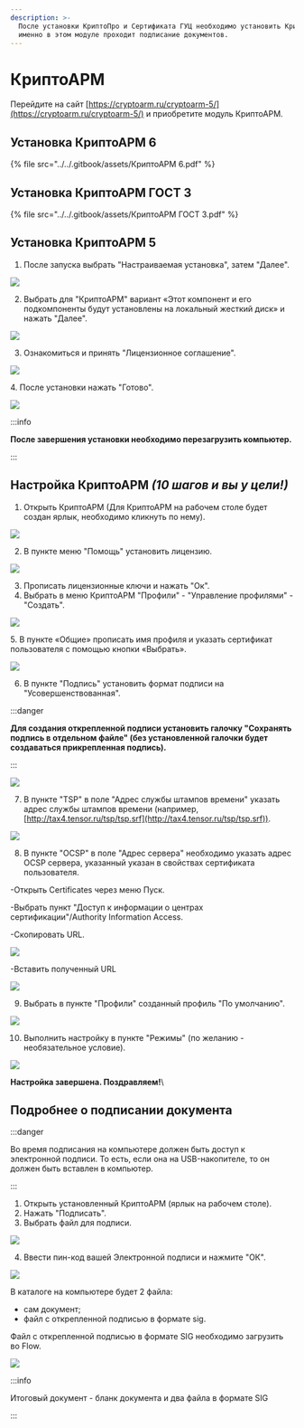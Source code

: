 ```yaml
---
description: >-
  После установки КриптоПро и Сертификата ГУЦ необходимо установить КриптоАРМ,
  именно в этом модуле проходит подписание документов.
---
```


# КриптоАРМ

Перейдите на сайт [https://cryptoarm.ru/cryptoarm-5/](https://cryptoarm.ru/cryptoarm-5/)  и приобретите модуль КриптоАРМ.

## Установка КриптоАРМ 6

{% file src="../../.gitbook/assets/КриптоАРМ 6.pdf" %}

## Установка КриптоАРМ ГОСТ 3

{% file src="../../.gitbook/assets/КриптоАРМ ГОСТ 3.pdf" %}

## Установка КриптоАРМ 5

1. После запуска  выбрать "Настраиваемая установка", затем "Далее".

![](<../../.gitbook/assets/image (109).png>)

2. Выбрать для "КриптоАРМ" вариант «Этот компонент и его подкомпоненты будут установлены на локальный жесткий диск» и нажать "Далее".

![](<../../.gitbook/assets/image (110).png>)

3. Ознакомиться и принять "Лицензионное соглашение".

![](<../../.gitbook/assets/image (111).png>)

&#x20;4\. После установки нажать "Готово".

![](<../../.gitbook/assets/image (112).png>)

:::info

**После завершения установки необходимо перезагрузить компьютер.**&#x20;

:::

## Настройка КриптоАРМ _(10 шагов и вы у цели!)_

1. Открыть КриптоАРМ (Для КриптоАРМ на рабочем столе будет создан ярлык, необходимо кликнуть по нему).

![](<../../.gitbook/assets/image (113).png>)

2. &#x20; В пункте меню "Помощь" установить лицензию.

![](<../../.gitbook/assets/image (114).png>)

3. Прописать лицензионные ключи и нажать "Ок".&#x20;
4. Выбрать в меню КриптоАРМ "Профили" - "Управление профилями" -"Создать".

![](<../../.gitbook/assets/image (115).png>)

5\. В пункте «Общие» прописать имя профиля и указать сертификат пользователя с помощью кнопки «Выбрать».

![](<../../.gitbook/assets/image (116).png>)

6. В пункте "Подпись" установить формат подписи на "Усовершенствованная".&#x20;

:::danger

**Для создания открепленной подписи установить галочку "Сохранять подпись в отдельном файле" (без установленной галочки будет создаваться прикрепленная подпись).**

:::

![](<../../.gitbook/assets/image (117).png>)

7. В пункте "TSP" в поле "Адрес службы штампов времени" указать адрес службы штампов времени (например, [http://tax4.tensor.ru/tsp/tsp.srf](http://tax4.tensor.ru/tsp/tsp.srf)).

![](<../../.gitbook/assets/image (119).png>)

8. В пункте "OCSP" в поле "Адрес сервера" необходимо указать адрес OCSP сервера, указанный указан в свойствах сертификата пользователя.

-Открыть Certificates через меню Пуск.

-Выбрать пункт "Доступ к информации о центрах сертификации"/Authority Information Access.

-Скопировать URL.&#x20;

![](<../../.gitbook/assets/image (120).png>)

-Вставить полученный URL&#x20;

![](<../../.gitbook/assets/image (121).png>)

9. Выбрать в пункте "Профили" созданный профиль "По умолчанию".

![](<../../.gitbook/assets/image (123).png>)

10. Выполнить настройку в пункте "Режимы" (по желанию - необязательное условие).

![](<../../.gitbook/assets/image (122).png>)

**Настройка завершена. Поздравляем!**\


## Подробнее о подписании документа

:::danger

Во время подписания на компьютере должен быть доступ к электронной подписи. То есть, если она на USB-накопителе, то он должен быть вставлен в компьютер.

:::

1. Открыть установленный КриптоАРМ (ярлык на рабочем столе).
2. Нажать "Подписать".
3. Выбрать файл для подписи.

![](<../../.gitbook/assets/image (124).png>)

4. Ввести пин-код вашей Электронной подписи и нажмите "ОК".

![](<../../.gitbook/assets/image (125).png>)

В каталоге на компьютере будет 2 файла:&#x20;

* сам документ;
* файл с открепленной подписью в формате sig.

&#x20;Файл с открепленной подписью в формате SIG необходимо загрузить во Flow.

![](<../../.gitbook/assets/image (126).png>)

:::info

Итоговый документ - бланк документа и два файла в формате SIG

:::
